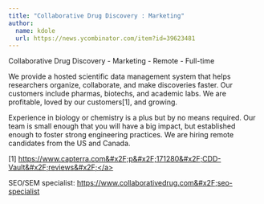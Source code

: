 ```yaml
---
title: "Collaborative Drug Discovery : Marketing"
author:
  name: kdole
  url: https://news.ycombinator.com/item?id=39623481
---
```

Collaborative Drug Discovery - Marketing - Remote - Full-time

We provide a hosted scientific data management system that helps researchers organize, collaborate, and make discoveries faster. Our customers include pharmas, biotechs, and academic labs. We are profitable, loved by our customers[1], and growing.

Experience in biology or chemistry is a plus but by no means required. Our team is small enough that you will have a big impact, but established enough to foster strong engineering practices. We are hiring remote candidates from the US and Canada.

[1] <a href="https:&#x2F;&#x2F;www.capterra.com&#x2F;p&#x2F;171280&#x2F;CDD-Vault&#x2F;reviews&#x2F;" rel="nofollow">https:&#x2F;&#x2F;www.capterra.com&#x2F;p&#x2F;171280&#x2F;CDD-Vault&#x2F;reviews&#x2F;</a>

SEO&#x2F;SEM specialist: <a href="https:&#x2F;&#x2F;www.collaborativedrug.com&#x2F;seo-specialist" rel="nofollow">https:&#x2F;&#x2F;www.collaborativedrug.com&#x2F;seo-specialist</a>
